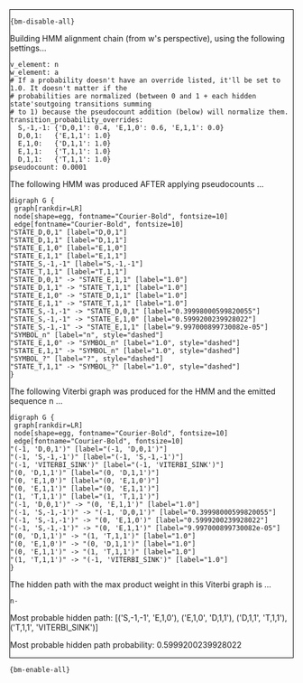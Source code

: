 <div style="border:1px solid black;">

`{bm-disable-all}`

Building HMM alignment chain (from w's perspective), using the following settings...

```
v_element: n
w_element: a
# If a probability doesn't have an override listed, it'll be set to 1.0. It doesn't matter if the
# probabilities are normalized (between 0 and 1 + each hidden state'soutgoing transitions summing
# to 1) because the pseudocount addition (below) will normalize them.
transition_probability_overrides:
  S,-1,-1: {'D,0,1': 0.4, 'E,1,0': 0.6, 'E,1,1': 0.0}
  D,0,1:   {'E,1,1': 1.0}
  E,1,0:   {'D,1,1': 1.0}
  E,1,1:   {'T,1,1': 1.0}
  D,1,1:   {'T,1,1': 1.0}
pseudocount: 0.0001

```

The following HMM was produced AFTER applying pseudocounts ...

```{dot}
digraph G {
 graph[rankdir=LR]
 node[shape=egg, fontname="Courier-Bold", fontsize=10]
 edge[fontname="Courier-Bold", fontsize=10]
"STATE_D,0,1" [label="D,0,1"]
"STATE_D,1,1" [label="D,1,1"]
"STATE_E,1,0" [label="E,1,0"]
"STATE_E,1,1" [label="E,1,1"]
"STATE_S,-1,-1" [label="S,-1,-1"]
"STATE_T,1,1" [label="T,1,1"]
"STATE_D,0,1" -> "STATE_E,1,1" [label="1.0"]
"STATE_D,1,1" -> "STATE_T,1,1" [label="1.0"]
"STATE_E,1,0" -> "STATE_D,1,1" [label="1.0"]
"STATE_E,1,1" -> "STATE_T,1,1" [label="1.0"]
"STATE_S,-1,-1" -> "STATE_D,0,1" [label="0.39998000599820055"]
"STATE_S,-1,-1" -> "STATE_E,1,0" [label="0.5999200239928022"]
"STATE_S,-1,-1" -> "STATE_E,1,1" [label="9.997000899730082e-05"]
"SYMBOL_n" [label="n", style="dashed"]
"STATE_E,1,0" -> "SYMBOL_n" [label="1.0", style="dashed"]
"STATE_E,1,1" -> "SYMBOL_n" [label="1.0", style="dashed"]
"SYMBOL_?" [label="?", style="dashed"]
"STATE_T,1,1" -> "SYMBOL_?" [label="1.0", style="dashed"]
}
```

The following Viterbi graph was produced for the HMM and the emitted sequence n ...

```{dot}
digraph G {
 graph[rankdir=LR]
 node[shape=egg, fontname="Courier-Bold", fontsize=10]
 edge[fontname="Courier-Bold", fontsize=10]
"(-1, 'D,0,1')" [label="(-1, 'D,0,1')"]
"(-1, 'S,-1,-1')" [label="(-1, 'S,-1,-1')"]
"(-1, 'VITERBI_SINK')" [label="(-1, 'VITERBI_SINK')"]
"(0, 'D,1,1')" [label="(0, 'D,1,1')"]
"(0, 'E,1,0')" [label="(0, 'E,1,0')"]
"(0, 'E,1,1')" [label="(0, 'E,1,1')"]
"(1, 'T,1,1')" [label="(1, 'T,1,1')"]
"(-1, 'D,0,1')" -> "(0, 'E,1,1')" [label="1.0"]
"(-1, 'S,-1,-1')" -> "(-1, 'D,0,1')" [label="0.39998000599820055"]
"(-1, 'S,-1,-1')" -> "(0, 'E,1,0')" [label="0.5999200239928022"]
"(-1, 'S,-1,-1')" -> "(0, 'E,1,1')" [label="9.997000899730082e-05"]
"(0, 'D,1,1')" -> "(1, 'T,1,1')" [label="1.0"]
"(0, 'E,1,0')" -> "(0, 'D,1,1')" [label="1.0"]
"(0, 'E,1,1')" -> "(1, 'T,1,1')" [label="1.0"]
"(1, 'T,1,1')" -> "(-1, 'VITERBI_SINK')" [label="1.0"]
}
```


The hidden path with the max product weight in this Viterbi graph is ...

```
n-
```

Most probable hidden path: [('S,-1,-1', 'E,1,0'), ('E,1,0', 'D,1,1'), ('D,1,1', 'T,1,1'), ('T,1,1', 'VITERBI_SINK')]

Most probable hidden path probability: 0.5999200239928022
</div>

`{bm-enable-all}`

